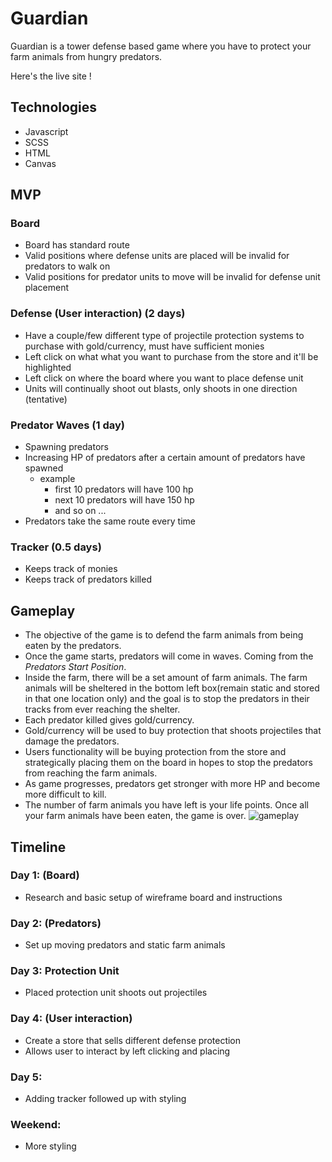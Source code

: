 # Guardian
Guardian is a tower defense based game where you have to protect your farm animals from hungry predators.


Here's the live site !

## Technologies
* Javascript
* SCSS
* HTML
* Canvas

## MVP
### Board
* Board has standard route
* Valid positions where defense units are placed will be invalid for predators to walk on
* Valid positions for predator units to move will be invalid for defense unit placement
### Defense (User interaction) (2 days) 
* Have a couple/few different type of projectile protection systems to purchase with gold/currency, must have sufficient monies
* Left click on what what you want to purchase from the store and it'll be highlighted 
* Left click on where the board where you want to place defense unit
* Units will continually shoot out blasts, only shoots in one direction (tentative) 
### Predator Waves (1 day) 
* Spawning predators
* Increasing HP of predators after a certain amount of predators have spawned
  * example
     * first 10 predators will have 100 hp
     * next 10 predators will have 150 hp
     * and so on ...
* Predators take the same route every time
### Tracker (0.5 days) 
* Keeps track of monies
* Keeps track of predators killed

## Gameplay
* The objective of the game is to defend the farm animals from being eaten by the predators.
* Once the game starts, predators will come in waves. Coming from the *Predators Start Position*.
* Inside the farm, there will be a set amount of farm animals. The farm animals will be sheltered in the bottom left box(remain static and stored in that one location only) and the goal is to stop the predators in their tracks from ever reaching the shelter. 
* Each predator killed gives gold/currency.
* Gold/currency will be used to buy protection that shoots projectiles that damage the predators.
* Users functionality will be buying protection from the store and strategically placing them on the board in hopes to stop the predators from reaching the farm animals.
* As game progresses, predators get stronger with more HP and become more difficult to kill.
* The number of farm animals you have left is your life points. Once all your farm animals have been eaten, the game is over.
![gameplay](https://creatr-seed.s3.amazonaws.com/guardian_wireframe2.png)

## Timeline
### Day 1: (Board)
* Research and basic setup of wireframe board and instructions
### Day 2: (Predators) 
* Set up moving predators and static farm animals
### Day 3: Protection Unit
* Placed protection unit shoots out projectiles
### Day 4: (User interaction)
* Create a store that sells different defense protection
* Allows user to interact by left clicking and placing
### Day 5:
* Adding tracker followed up with styling
### Weekend:
* More styling
